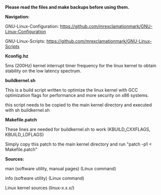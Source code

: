 **Please read the files and make backups before using them.**

**Navigation:**
 
GNU-Linux-Configuration: https://github.com/mrexclamationmark/GNU-Linux-Configuration
 
GNU-Linux-Scripts: https://github.com/mrexclamationmark/GNU-Linux-Scripts

**Kconfig.hz**

5ms (200Hz) kernel interrupt timer frequency for the linux kernel to obtain stability on the low latency spectrum.

**buildkernel.sh**

This is a build script written to optimize the linux kernel with GCC optimization flags for performance and more security on x86 systems.

this script needs to be copied to the main kernel directory and executed with sh buildkernel.sh

**Makefile.patch**

These lines are needed for buildkernel.sh to work (KBUILD_CXXFLAGS, KBUILD_LDFLAGS)

Simply copy this patch to the main kernel directory and run "patch -p1 < Makefile.patch"

**Sources:**

man (software utility, manual pages) (Linux command)

info (software utility) (Linux command)

Linux kernel sources (linux-x.x.x/)
